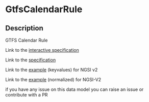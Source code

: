 # GtfsCalendarRule

## Description 

GTFS Calendar Rule

Link to the [interactive specification](https://swagger.lab.fiware.org/?url=https://smart-data-models.github.io/dataModel.UrbanMobility/GtfsCalendarRule/swagger.yaml)

Link to the [specification](https://smart-data-models.github.io/dataModel.UrbanMobility/GtfsCalendarRule/doc/spec.md)

Link to the [example](https://smart-data-models.github.io/dataModel.UrbanMobility/GtfsCalendarRule/examples/example.json) (keyvalues) for NGSI v2

Link to the [example](https://smart-data-models.github.io/dataModel.UrbanMobility/GtfsCalendarRule/examples/example-normalized.json) (normalized) for NGSI-V2


 if you have any issue on this data model you can raise an issue or contribute with a PR